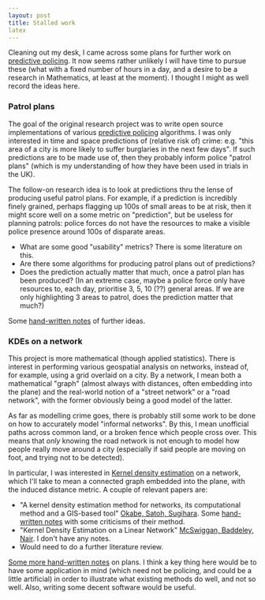 ```yaml
---
layout: post
title: Stalled work
latex
---
```


Cleaning out my desk, I came across some plans for further work on [predictive policing](https://matthewdaws.github.io/comp.html#ds).  It now seems rather unlikely I will have time to pursue these (what with a fixed number of hours in a day, and a desire to be a research in Mathematics, at least at the moment).  I thought I might as well record the ideas here.

<!--more-->

### Patrol plans

The goal of the original research project was to write open source implementations of various [predictive policing](https://en.wikipedia.org/wiki/Predictive_policing) algorithms.  I was only interested in time and space predictions of (relative risk of) crime: e.g. "this area of a city is more likely to suffer burglaries in the next few days".  If such predictions are to be made use of, then they probably inform police "patrol plans" (which is my understanding of how they have been used in trials in the UK).

The follow-on research idea is to look at predictions thru the lense of producing useful patrol plans.  For example, if a prediction is incredibly finely grained, perhaps flagging up 100s of small areas to be at risk, then it might score well on a some metric on "prediction", but be useless for planning patrols: police forces do not have the resources to make a visible police presence around 100s of disparate areas.

- What are some good "usability" metrics?  There is some literature on this.
- Are there some algorithms for producing patrol plans out of predictions?
- Does the prediction actually matter that much, once a patrol plan has been produced?  (In an extreme case, maybe a police force only have resources to, each day, prioritise 3, 5, 10 (??) general areas.  If we are only highlighting 3 areas to patrol, does the prediction matter that much?)

Some [hand-written notes](public/patrol_plans_plan.pdf) of further ideas.


### KDEs on a network

This project is more mathematical (though applied statistics).  There is interest in performing various geospatial analysis on networks, instead of, for example, using a grid overlaid on a city.  By a network, I mean both a mathematical "graph" (almost always with distances, often embedding into the plane) and the real-world notion of a "street network" or a "road network", with the former obviously being a good model of the latter.

As far as modelling crime goes, there is probably still some work to be done on how to accurately model "informal networks".  By this, I mean unofficial paths across common land, or a broken fence which people cross over.  This means that _only_ knowing the road network is not enough to model how people really move around a city (especially if said people are moving on foot, and trying not to be detected).

In particular, I was interested in [Kernel density estimation](https://en.wikipedia.org/wiki/Kernel_density_estimation) on a network, which I'll take to mean a connected graph embedded into the plane, with the induced distance metric.  A couple of relevant papers are:

- "A kernel density estimation method for networks, its computational method and a GIS-based tool" [Okabe, Satoh, Sugihara](https://doi.org/10.1080/13658810802475491).  Some [hand-written notes](public/okabe_comments.pdf) with some criticisms of their method.
- "Kernel Density Estimation on a Linear Network" [McSwiggan, Baddeley, Nair](https://doi.org/10.1111/sjos.12255).  I don't have any notes.
- Would need to do a further literature review.

[Some more hand-written notes](public/kde_plans.pdf) on plans.  I think a key thing here would be to have some application in mind (which need not be policing, and could be a little artificial) in order to illustrate what existing methods do well, and not so well.  Also, writing some decent software would be useful.
